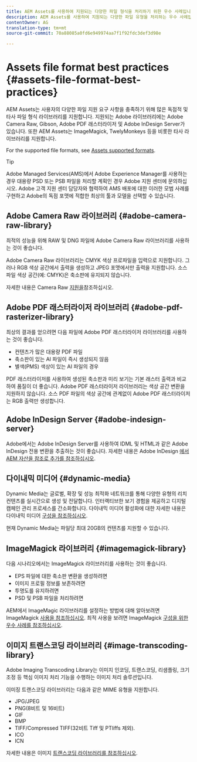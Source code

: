 ```yaml
---
title: AEM Assets를 사용하여 지원되는 다양한 파일 형식을 처리하기 위한 우수 사례입니다.
description: AEM Assets를 사용하여 지원되는 다양한 파일 유형을 처리하는 우수 사례입니다.
contentOwner: AG
translation-type: tm+mt
source-git-commit: 70a88085a0fd6e949974aa7f1f92fdc3def3d98e

---
```



# Assets file format best practices {#assets-file-format-best-practices}

AEM Assets는 사용자의 다양한 파일 지원 요구 사항을 충족하기 위해 많은 독점적 및 타사 파일 형식 라이브러리를 지원합니다. 지원되는 Adobe 라이브러리에는 Adobe Camera Raw, Gibson, Adobe PDF 래스터라이저 및 Adobe InDesign Server가 있습니다. 또한 AEM Assets는 ImageMagick, TwelyMonkeys 등을 비롯한 타사 라이브러리를 지원합니다.

For the supported file formats, see [Assets supported formats](/help/assets/assets-formats.md).

>[!TIP]
>
>Adobe Managed Services(AMS)에서 Adobe Experience Manager를 사용하는 경우 대용량 PSD 또는 PSB 파일을 처리할 계획인 경우 Adobe 지원 센터에 문의하십시오. Adobe 고객 지원 센터 담당자와 협력하여 AMS 배포에 대한 이러한 모범 사례를 구현하고 Adobe의 독점 포맷에 적합한 최상의 툴과 모델을 선택할 수 있습니다.

## Adobe Camera Raw 라이브러리 {#adobe-camera-raw-library}

최적의 성능을 위해 RAW 및 DNG 파일에 Adobe Camera Raw 라이브러리를 사용하는 것이 좋습니다.

Adobe Camera Raw 라이브러리는 CMYK 색상 프로파일을 입력으로 지원합니다. 그러나 RGB 색상 공간에서 출력을 생성하고 JPEG 포맷에서만 출력을 지원합니다. 소스 파일 색상 공간(예: CMYK)은 축소판에 유지되지 않습니다.

자세한 내용은 Camera Raw [지원을](/help/assets/camera-raw.md)참조하십시오.

## Adobe PDF 래스터라이저 라이브러리 {#adobe-pdf-rasterizer-library}

최상의 결과를 얻으려면 다음 파일에 Adobe PDF 래스터라이저 라이브러리를 사용하는 것이 좋습니다.

* 컨텐츠가 많은 대용량 PDF 파일
* 축소판이 있는 AI 파일이 즉시 생성되지 않음
* 별색(PMS) 색상이 있는 AI 파일의 경우

PDF 래스터라이저를 사용하여 생성된 축소판과 미리 보기는 기본 래스터 출력과 비교하여 품질이 더 좋습니다. Adobe PDF 래스터라이저 라이브러리는 색상 공간 변환을 지원하지 않습니다. 소스 PDF 파일의 색상 공간에 관계없이 Adobe PDF 래스터라이저는 RGB 출력만 생성합니다.

## Adobe InDesign Server {#adobe-indesign-server}

Adobe에서는 Adobe InDesign Server를 사용하여 IDML 및 HTML과 같은 Adobe InDesign 전용 변환을 추출하는 것이 좋습니다. 자세한 내용은 Adobe InDesign [에서 AEM 자산을 참조로 추가를 참조하십시오](/help/assets/managing-linked-subassets.md#refai).

## 다이내믹 미디어  {#dynamic-media}

Dynamic Media는 글로벌, 확장 및 성능 최적화 네트워크를 통해 다양한 유형의 리치 컨텐츠를 실시간으로 생성 및 전달합니다. 인터랙티브한 보기 경험을 제공하고 디지털 캠페인 관리 프로세스를 간소화합니다. 다이내믹 미디어 활성화에 대한 자세한 내용은 다이내믹 미디어 [구성을 참조하십시오](/help/assets/config-dynamic.md).

현재 Dynamic Media는 파일당 최대 20GB의 컨텐츠를 지원할 수 있습니다.

## ImageMagick 라이브러리 {#imagemagick-library}

다음 시나리오에서는 ImageMagick 라이브러리를 사용하는 것이 좋습니다.

* EPS 파일에 대한 축소판 변환을 생성하려면
* 이미지 프로필 정보를 보존하려면
* 투명도를 유지하려면
* PSD 및 PSB 파일을 처리하려면

AEM에서 ImageMagic 라이브러리를 설정하는 방법에 대해 알아보려면 ImageMagick [사용을 참조하십시오](/help/assets/media-handlers.md#an-example-using-imagemagick). 최적 사용을 보려면 ImageMagick [구성을 위한 우수 사례를 참조하십시오](/help/assets/best-practices-for-imagemagick.md).

## 이미지 트랜스코딩 라이브러리 {#image-transcoding-library}

Adobe Imaging Transcoding Library는 이미지 인코딩, 트랜스코딩, 리샘플링, 크기 조정 등 핵심 이미지 처리 기능을 수행하는 이미지 처리 솔루션입니다.

이미징 트랜스코딩 라이브러리는 다음과 같은 MIME 유형을 지원합니다.

* JPG/JPEG
* PNG(8비트 및 16비트)
* GIF
* BMP
* TIFF/Compressed TIFF(32비트 Tiff 및 PTliffs 제외).
* ICO
* ICN

자세한 내용은 이미지 [트랜스코딩 라이브러리를 참조하십시오](/help/assets/imaging-transcoding-library.md).
